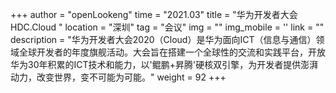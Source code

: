+++ 
author = "openLookeng"
time = "2021.03" 
title = "华为开发者大会HDC.Cloud " 
location = "深圳" 
tag = "会议"
img = "" 
img_mobile = ''
link = ""
description = "华为开发者大会2020（Cloud）是华为面向ICT（信息与通信）领域全球开发者的年度旗舰活动。大会旨在搭建一个全球性的交流和实践平台，开放华为30年积累的ICT技术和能力，以'鲲鹏+昇腾'硬核双引擎，为开发者提供澎湃动力，改变世界，变不可能为可能。"
weight = 92
+++
